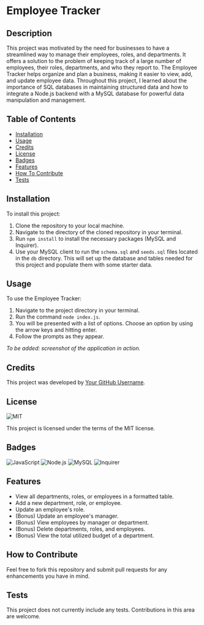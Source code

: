 # Employee Tracker

## Description

This project was motivated by the need for businesses to have a streamlined way to manage their employees, roles, and departments. It offers a solution to the problem of keeping track of a large number of employees, their roles, departments, and who they report to. The Employee Tracker helps organize and plan a business, making it easier to view, add, and update employee data. Throughout this project, I learned about the importance of SQL databases in maintaining structured data and how to integrate a Node.js backend with a MySQL database for powerful data manipulation and management.

## Table of Contents 

- [Installation](#installation)
- [Usage](#usage)
- [Credits](#credits)
- [License](#license)
- [Badges](#badges)
- [Features](#features)
- [How To Contribute](#how-to-contribute)
- [Tests](#tests)

## Installation

To install this project:

1. Clone the repository to your local machine.
2. Navigate to the directory of the cloned repository in your terminal.
3. Run `npm install` to install the necessary packages (MySQL and Inquirer).
4. Use your MySQL client to run the `schema.sql` and `seeds.sql` files located in the `db` directory. This will set up the database and tables needed for this project and populate them with some starter data.

## Usage

To use the Employee Tracker:

1. Navigate to the project directory in your terminal.
2. Run the command `node index.js`.
3. You will be presented with a list of options. Choose an option by using the arrow keys and hitting enter.
4. Follow the prompts as they appear.

*To be added: screenshot of the application in action.*

## Credits

This project was developed by [Your GitHub Username](https://github.com/samuel-6). 

## License

![MIT](https://img.shields.io/badge/license-MIT-green)

This project is licensed under the terms of the MIT license.


## Badges

![JavaScript](https://img.shields.io/badge/JavaScript-ES6-green)
![Node.js](https://img.shields.io/badge/Node.js-14.15.1-green)
![MySQL](https://img.shields.io/badge/MySQL-8.0-green)
![Inquirer](https://img.shields.io/badge/Inquirer-8.1.2-green)

## Features

- View all departments, roles, or employees in a formatted table.
- Add a new department, role, or employee.
- Update an employee's role.
- (Bonus) Update an employee's manager.
- (Bonus) View employees by manager or department.
- (Bonus) Delete departments, roles, and employees.
- (Bonus) View the total utilized budget of a department.

## How to Contribute

Feel free to fork this repository and submit pull requests for any enhancements you have in mind. 

## Tests

This project does not currently include any tests. Contributions in this area are welcome.
